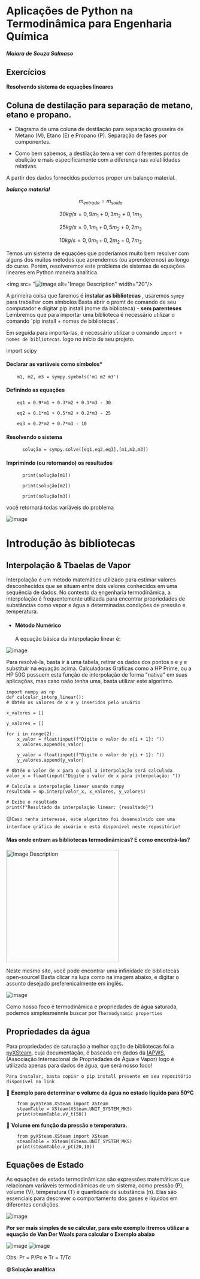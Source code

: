 # Aplicações de Python na Termodinâmica para Engenharia Química

####  ***Maiara de Souza Salmaso***

## Exercícios 
**Resolvendo sistema de equações lineares**

## Coluna de destilação para separação de metano, etano e propano.

- Diagrama de uma coluna de destilação para separação grosseira de Metano (M), Etano (E) e Propano (P). Separação de fases por componentes.

- Como bem sabemos, a destilação tem a ver com diferentes pontos de ebulição e mais especificamente com a diferença nas volatilidades relativas.

A partir dos dados fornecidos podemos propor um balanço material.


***balanço material***

$$m_{entrada} = m_{saída}$$

$$30 kg/s = 0,9m_{1} + 0,3m_{2} + 0,1m_{3}$$

$$25 kg/s = 0,1m_{1} + 0,5m_{2} + 0,2m_{3}$$

$$10 kg/s = 0,0m_{1} + 0,2m_{2} + 0,7m_{3}$$


Temos um sistema de equações que poderíamos muito bem resolver com alguns dos muitos métodos que aprendemos (ou aprenderemos) ao longo do curso. Porém, resolveremos este problema de sistemas de equações lineares em Python maneira analítica.

<img src= "![image](https://github.com/maiarasalmaso/minicurso-python-termodinamica/assets/91421583/10970fc6-ac53-4080-9bdc-dc3851453c4b) alt="Image Description" width="20"/>


  A primeira coisa que faremos é **instalar as bibliotecas** , usaremos `sympy` para trabalhar com símbolos
  Basta abrir o promt de comando de seu computador e digitar pip install (nome da biblioteca) - **sem parenteses**
  Lembremos que para importar uma biblioteca é necessário utilizar o comando `pip install + nomes de bibliotecas´.

Em seguida para importá-las, é necessário utilizar o comando `import + nomes de bibliotecas`. logo no início de seu projeto.

import scipy

#### Declarar as variáveis como símbolos*

        m1, m2, m3 = sympy.symbols('m1 m2 m3')

#### Definindo as equações 

        eq1 = 0.9*m1 + 0.3*m2 + 0.1*m3 - 30

        eq2 = 0.1*m1 + 0.5*m2 + 0.2*m3 - 25

        eq3 = 0.2*m2 + 0.7*m3 - 10

#### Resolvendo o sistema
          solução = sympy.solve([eq1,eq2,eq3],[m1,m2,m3])

  #### Imprimindo (ou retornando) os resultados
          print(solução[m1])

          print(solução[m2])

          print(solução[m3])

você retornará todas variáveis do problema

![image](https://github.com/maiarasalmaso/minicurso-python-termodinamica/assets/91421583/880ea6c1-6b65-42cf-a2ef-b76355572e5b)


# Introdução às bibliotecas

## Interpolação & Tbaelas de Vapor

  Interpolação é um método matemático utilizado para estimar valores desconhecidos que se situam entre dois valores conhecidos em uma sequência de dados. No contexto da engenharia termodinâmica, a interpolação é frequentemente utilizada para encontrar propriedades de substâncias como vapor e água a determinadas condições de pressão e temperatura.
* ####  Método Numérico
  A equação básica da interpolação linear é:
  
![image](https://github.com/maiarasalmaso/minicurso-python-termodinamica/assets/91421583/408928d0-e941-49ea-b5ce-a9608810cd67)

Para resolvê-la, basta ir à uma tabela, retirar os dados dos pontos x e y e substituir na equação acima. Calculadoras Gráficas como a HP Prime, ou a HP 50G possuem esta função de interpolação de forma "nativa" em suas aplicaçõas, mas caso naão tenha uma, basta utilizar este algoritmo.

    import numpy as np 
    def calcular_interp_linear():
    # Obtém os valores de x e y inseridos pelo usuário
    
    x_valores = []
    
    y_valores = []

    for i in range(2):
        x_valor = float(input(f"Digite o valor de x{i + 1}: "))
        x_valores.append(x_valor)

        y_valor = float(input(f"Digite o valor de y{i + 1}: "))
        y_valores.append(y_valor)

    # Obtém o valor de x para o qual a interpolação será calculada
    valor_x = float(input("Digite o valor de x para interpolação: "))

    # Calcula a interpolação linear usando numpy
    resultado = np.interp(valor_x, x_valores, y_valores)

    # Exibe o resultado
    print(f"Resultado da interpolação linear: {resultado}")

:yellow_circle:`Caso tenha interesse, este algoritmo foi desenvolvido com uma interface gráfica de usuário e está disponível neste repositório!`

#### Mas onde entram as bibliotecas termodinâmicas? E como encontrá-las?


<img src="https://github.com/maiarasalmaso/minicurso-python-termodinamica/assets/91421583/99560f6c-db20-4b16-814d-878ec768ba94" alt="Image Description" width="300"/>

Neste mesmo site, você pode encontrar uma infinidade de bibliotecas open-source!  Basta clicar na lupa como na imagem abaixo, e digitar o assunto desejado preferenicalmente em inglês.

![image](https://github.com/maiarasalmaso/minicurso-python-termodinamica/assets/91421583/74bbeb34-ccfe-49a8-a9a1-8ad906683c7b)

Como nosso foco é termodinâmica e propriedades de água saturada, podemos simplesmennte buscar por `Thermodynamic properties`

## Propriedades da água

Para propriedades de saturação  a melhor opção de bibliotecas foi a [pyXSteam]([https://github.com/KurtJacobson/XSteam](https://pypi.org/project/pyXSteam/)), cuja documentação, é baseada em dados da [IAPWS](http://iapws.org/), (Associação Internacional de Propriedades de Água e Vapor) logo é utilizada apenas para dados de água, que será nosso foco!

`Para instalar, basta copiar o pip install presente em seu repositório disponível no link`

:red_circle: **Exemplo para determinar o volume da água no estado líquido para 50ºC**

        from pyXSteam.XSteam import XSteam
        steamTable = XSteam(XSteam.UNIT_SYSTEM_MKS)
        print(steamTable.vV_t(50))

:red_circle: **Volume em função da pressão e temperatura.**

        from pyXSteam.XSteam import XSteam
        steamTable = XSteam(XSteam.UNIT_SYSTEM_MKS)
        print(steamTable.v_pt(20,10))


##  Equações de Estado

As equações de estado termodinâmicas são expressões matemáticas que relacionam variáveis termodinâmicas de um sistema, como pressão (P), volume (V), temperatura (T) e quantidade de substância (n). Elas são essenciais para descrever o comportamento dos gases e líquidos em diferentes condições.

![image](https://github.com/maiarasalmaso/minicurso-python-termodinamica/assets/91421583/7a9058f3-e3ca-46c4-9177-160410299f34)

**Por ser mais simples de se cálcular, para este exemplo itremos utilizar a equação de Van Der Waals para calcular o Exemplo abaixo**

![image](https://github.com/maiarasalmaso/minicurso-python-termodinamica/assets/91421583/f07a6fd5-71b8-43fd-8b49-aa69d09a8a4f)
![image](https://github.com/maiarasalmaso/minicurso-python-termodinamica/assets/91421583/c2666ccd-b067-4cd3-abcb-dbedc75dbd35)

Obs: Pr = P/Pc e Tr = T/Tc

🟢**Solução analítica**

